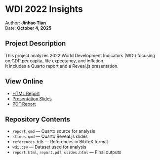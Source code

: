# WDI 2022 Insights

Author: **Jinhao Tian**  
Date: **October 4, 2025**

## Project Description
This project analyzes 2022 World Development Indicators (WDI) focusing on GDP per capita, life expectancy, and inflation.  
It includes a Quarto report and a Reveal.js presentation.

## View Online
-  [HTML Report](https://ericjinhao.github.io/wdi-2022-insights/report.html)
-  [Presentation Slides](https://ericjinhao.github.io/wdi-2022-insights/slides.html)
-  [PDF Report](report.pdf)

## Repository Contents
- `report.qmd` — Quarto source for analysis  
- `slides.qmd` — Quarto Reveal.js slides  
- `references.bib` — References in BibTeX format  
- `wdi.csv` — Dataset used for analysis  
- `report.html`, `report.pdf`, `slides.html` — Final outputs  
